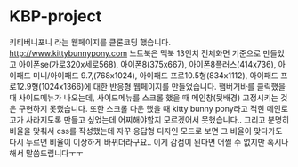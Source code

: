 # KBP-project 
키티버니포니 라는 웹페이지를 클론코딩 했습니다. http://www.kittybunnypony.com
노트북은 맥북 13인치 전체화면 기준으로 만들었고 아이폰se(가로320x세로568), 아이폰8(375x667), 아이폰8플러스(414x736), 아이패드 미니/아이패드 9.7,(768x1024), 아이패드 프로10.5형(834x1112), 아이패드 프로12.9형(1024x1366)에 대한
반응형 웹페이지를 만들었습니다. 
햄버거바를 클릭했을 때 사이드메뉴가 나오는데, 사이드메뉴를 스크롤 했을 때 메인창(뒷배경) 고정시키는 것은 구현하지 못했습니다.
또한 스크롤 다운 했을 때 kitty bunny pony라고 적힌 메인로고가 사라지도록 만들고 싶었는데 어찌해야할지 모르겠어서 못했습니다..
그리고 분명히 비율을 맞춰서 css를 작성했는데 자꾸 응답형 디자인 모드로 보면 그 비율이 맞다가도 다시 누르면 비율이 이상하게 바뀌더라구요.. 이게 감점이 된다면 어쩔 수 없지만 혹시나 해서 말씀드립니다ㅜㅜ
